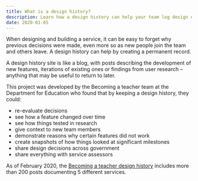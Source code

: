 ```yaml
---
title: What is a design history?
description: Learn how a design history can help your team log design decisions and create a permanent record of how your service has developed over time.
date: 2020-01-05
---
```


When designing and building a service, it can be easy to forget why previous decisions were made, even more so as new people join the team and others leave. A design history can help by creating a permanent record.

A design history site is like a blog, with posts describing the development of new features, iterations of existing ones or findings from user research – anything that may be useful to return to later.

This project was developed by the Becoming a teacher team at the Department for Education who found that by keeping a design history, they could:

* re-evaluate decisions
* see how a feature changed over time
* see how things tested in research
* give context to new team members
* demonstrate reasons why certain features did not work
* create snapshots of how things looked at significant milestones
* share design decisions across government
* share everything with service assessors

As of February 2020, the [Becoming a teacher design history](https://bat-design-history.netlify.app) includes more than 200 posts documenting 5 different services.<!-- You can learn more about how and why the team created their design history on the [DfE Digital blog](#tbd).-->
